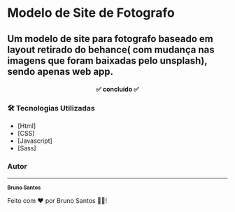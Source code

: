 # Modelo de Site de Fotografo

## Um modelo de site para fotografo baseado em layout retirado do behance( com mudança nas imagens que foram baixadas pelo unsplash), sendo apenas web app.

<h4 align="center"> 
	✅ concluído ✅
</h4>

### 🛠 Tecnologias Utilizadas
 - [Html]
 - [CSS]
 - [Javascript]
 - [Sass]

### Autor
---

<a href="https://github.com/BrunoSantos98">
 <sub><b>Bruno Santos</b></sub></a> 

Feito com ❤️ por Bruno Santos 👋🏽!

